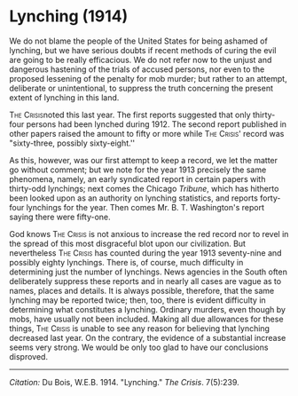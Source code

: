 # Lynching (1914)

We do not blame the people of the United States for being ashamed of lynching, but we have serious doubts if recent methods of curing the evil are going to be really efficacious. We do not refer now to the unjust and dangerous hastening of the trials of accused persons, nor even to the proposed lessening of the penalty for mob murder; but rather to an attempt, deliberate or unintentional, to suppress the truth concerning the present extent of lynching in this land.

<span style="font-variant:small-caps;">The Crisis</span>noted this last year. The first reports suggested that only thirty-four persons had been lynched during 1912. The second report published in other papers raised the amount to fifty or more while <span style="font-variant:small-caps;">The Crisis</span>' record was "sixty-three, possibly sixty-eight.''

As this, however, was our first attempt to keep a record, we let the matter go without comment; but we note for the year 1913 precisely the same phenomena, namely, an early syndicated report in certain papers with thirty-odd lynchings; next comes the Chicago *Tribune*, which has hitherto been looked upon as an authority on lynching statistics, and reports forty-four lynchings for the year. Then comes Mr. B. T. Washington's report saying there were fifty-one.

God knows <span style="font-variant:small-caps;">The Crisis</span> is not anxious to increase the red record nor to revel in the spread of this most disgraceful blot upon our civilization. But nevertheless <span style="font-variant:small-caps;">The Crisis</span> has counted during the year 1913 seventy-nine and possibly eighty lynchings. There is, of course, much difficulty in determining just the number of lynchings. News agencies in the South often deliberately suppress  these reports and in nearly all cases are vague as to names, places and details. It is always possible, therefore, that the same lynching may be reported twice; then, too, there is evident difficulty in determining what constitutes a lynching. Ordinary murders, even though by mobs, have usually not been included. Making all due allowances for these things, <span style="font-variant:small-caps;">The Crisis</span> is unable to see any reason for believing that lynching decreased last year. On the contrary, the evidence of a substantial increase seems very strong. We would be only too glad to have our conclusions disproved.


______________
*Citation:* Du Bois, W.E.B. 1914. "Lynching." *The Crisis*. 7(5):239.
